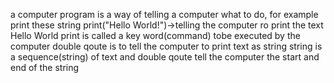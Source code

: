 a computer program is a way of telling a computer what to do, for example print these string
print("Hello World!")->telling the computer ro print the text Hello World
print is called a key word(command) tobe executed by the computer
double qoute is to tell the computer to print text as string
string is  a sequence(string)  of text  and double qoute tell the computer the start and end of the string
